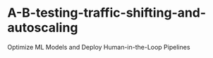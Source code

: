 # A-B-testing-traffic-shifting-and-autoscaling
Optimize ML Models and Deploy Human-in-the-Loop Pipelines
